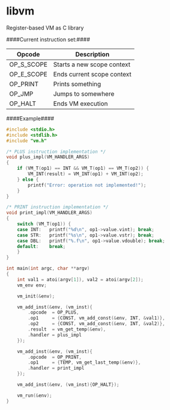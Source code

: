 # libvm
Register-based VM as C library


####Current instruction set:####

| Opcode  | Description |
| ------------- | ------------- |
| OP_S_SCOPE | Starts a new scope context |
| OP_E_SCOPE | Ends current scope context |
| OP_PRINT | Prints something |
| OP_JMP | Jumps to somewhere |
| OP_HALT | Ends VM execution |

####Example####

```c
#include <stdio.h>
#include <stdlib.h>
#include "vm.h"

/* PLUS instruction implementation */
void plus_impl(VM_HANDLER_ARGS)
{
	if (VM_T(op1) == INT && VM_T(op1) == VM_T(op2)) {
		VM_INT(result) = VM_INT(op1) + VM_INT(op2);
	} else {
		printf("Error: operation not implemented!");
	}
}

/* PRINT instruction implementation */
void print_impl(VM_HANDLER_ARGS)
{
	switch (VM_T(op1)) {
	case INT:	printf("%d\n", op1->value.vint); break;
	case STR: 	printf("%s\n", op1->value.vstr); break;
	case DBL:	printf("%.f\n", op1->value.vdouble); break;
	default:	break;
	}
}

int main(int argc, char **argv)
{
	int val1 = atoi(argv[1]), val2 = atoi(argv[2]);
	vm_env env;

	vm_init(&env);

	vm_add_inst(&env, (vm_inst){
		.opcode  = OP_PLUS,
		.op1 	 = {CONST, vm_add_const(&env, INT, &val1)},
		.op2 	 = {CONST, vm_add_const(&env, INT, &val2)},
		.result  = vm_get_temp(&env),
		.handler = plus_impl
	});

	vm_add_inst(&env, (vm_inst){
		.opcode  = OP_PRINT,
		.op1 	 = {TEMP, vm_get_last_temp(&env)},
		.handler = print_impl
	});

	vm_add_inst(&env, (vm_inst){OP_HALT});

	vm_run(&env);
}
```
